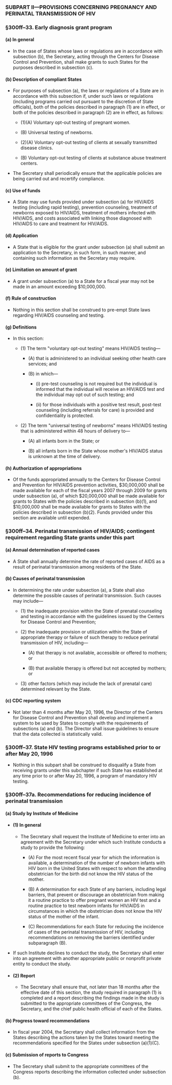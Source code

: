### SUBPART II—PROVISIONS CONCERNING PREGNANCY AND PERINATAL TRANSMISSION OF HIV

### §300ff–33. Early diagnosis grant program
#### (a) In general
* In the case of States whose laws or regulations are in accordance with subsection (b), the Secretary, acting through the Centers for Disease Control and Prevention, shall make grants to such States for the purposes described in subsection (c).

#### (b) Description of compliant States
* For purposes of subsection (a), the laws or regulations of a State are in accordance with this subsection if, under such laws or regulations (including programs carried out pursuant to the discretion of State officials), both of the policies described in paragraph (1) are in effect, or both of the policies described in paragraph (2) are in effect, as follows:

  * (1)(A) Voluntary opt-out testing of pregnant women.

  * (B) Universal testing of newborns.

  * (2)(A) Voluntary opt-out testing of clients at sexually transmitted disease clinics.

  * (B) Voluntary opt-out testing of clients at substance abuse treatment centers.


* The Secretary shall periodically ensure that the applicable policies are being carried out and recertify compliance.

#### (c) Use of funds
* A State may use funds provided under subsection (a) for HIV/AIDS testing (including rapid testing), prevention counseling, treatment of newborns exposed to HIV/AIDS, treatment of mothers infected with HIV/AIDS, and costs associated with linking those diagnosed with HIV/AIDS to care and treatment for HIV/AIDS.

#### (d) Application
* A State that is eligible for the grant under subsection (a) shall submit an application to the Secretary, in such form, in such manner, and containing such information as the Secretary may require.

#### (e) Limitation on amount of grant
* A grant under subsection (a) to a State for a fiscal year may not be made in an amount exceeding $10,000,000.

#### (f) Rule of construction
* Nothing in this section shall be construed to pre-empt State laws regarding HIV/AIDS counseling and testing.

#### (g) Definitions
* In this section:

  * (1) The term "voluntary opt-out testing" means HIV/AIDS testing—

    * (A) that is administered to an individual seeking other health care services; and

    * (B) in which—

      * (i) pre-test counseling is not required but the individual is informed that the individual will receive an HIV/AIDS test and the individual may opt out of such testing; and

      * (ii) for those individuals with a positive test result, post-test counseling (including referrals for care) is provided and confidentiality is protected.


  * (2) The term "universal testing of newborns" means HIV/AIDS testing that is administered within 48 hours of delivery to—

    * (A) all infants born in the State; or

    * (B) all infants born in the State whose mother's HIV/AIDS status is unknown at the time of delivery.

#### (h) Authorization of appropriations
* Of the funds appropriated annually to the Centers for Disease Control and Prevention for HIV/AIDS prevention activities, $30,000,000 shall be made available for each of the fiscal years 2007 through 2009 for grants under subsection (a), of which $20,000,000 shall be made available for grants to States with the policies described in subsection (b)(1), and $10,000,000 shall be made available for grants to States with the policies described in subsection (b)(2). Funds provided under this section are available until expended.

### §300ff–34. Perinatal transmission of HIV/AIDS; contingent requirement regarding State grants under this part
#### (a) Annual determination of reported cases
* A State shall annually determine the rate of reported cases of AIDS as a result of perinatal transmission among residents of the State.

#### (b) Causes of perinatal transmission
* In determining the rate under subsection (a), a State shall also determine the possible causes of perinatal transmission. Such causes may include—

  * (1) the inadequate provision within the State of prenatal counseling and testing in accordance with the guidelines issued by the Centers for Disease Control and Prevention;

  * (2) the inadequate provision or utilization within the State of appropriate therapy or failure of such therapy to reduce perinatal transmission of HIV, including—

    * (A) that therapy is not available, accessible or offered to mothers; or

    * (B) that available therapy is offered but not accepted by mothers; or


  * (3) other factors (which may include the lack of prenatal care) determined relevant by the State.

#### (c) CDC reporting system
* Not later than 4 months after May 20, 1996, the Director of the Centers for Disease Control and Prevention shall develop and implement a system to be used by States to comply with the requirements of subsections (a) and (b). The Director shall issue guidelines to ensure that the data collected is statistically valid.

### §300ff–37. State HIV testing programs established prior to or after May 20, 1996
* Nothing in this subpart shall be construed to disqualify a State from receiving grants under this subchapter if such State has established at any time prior to or after May 20, 1996, a program of mandatory HIV testing.

### §300ff–37a. Recommendations for reducing incidence of perinatal transmission
#### (a) Study by Institute of Medicine
* #### (1) In general
  * The Secretary shall request the Institute of Medicine to enter into an agreement with the Secretary under which such Institute conducts a study to provide the following:

    * (A) For the most recent fiscal year for which the information is available, a determination of the number of newborn infants with HIV born in the United States with respect to whom the attending obstetrician for the birth did not know the HIV status of the mother.

    * (B) A determination for each State of any barriers, including legal barriers, that prevent or discourage an obstetrician from making it a routine practice to offer pregnant women an HIV test and a routine practice to test newborn infants for HIV/AIDS in circumstances in which the obstetrician does not know the HIV status of the mother of the infant.

    * (C) Recommendations for each State for reducing the incidence of cases of the perinatal transmission of HIV, including recommendations on removing the barriers identified under subparagraph (B).


* If such Institute declines to conduct the study, the Secretary shall enter into an agreement with another appropriate public or nonprofit private entity to conduct the study.

* #### (2) Report
  * The Secretary shall ensure that, not later than 18 months after the effective date of this section, the study required in paragraph (1) is completed and a report describing the findings made in the study is submitted to the appropriate committees of the Congress, the Secretary, and the chief public health official of each of the States.

#### (b) Progress toward recommendations
* In fiscal year 2004, the Secretary shall collect information from the States describing the actions taken by the States toward meeting the recommendations specified for the States under subsection (a)(1)(C).

#### (c) Submission of reports to Congress
* The Secretary shall submit to the appropriate committees of the Congress reports describing the information collected under subsection (b).